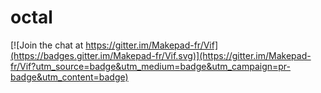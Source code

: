 # octal

[![Join the chat at https://gitter.im/Makepad-fr/Vif](https://badges.gitter.im/Makepad-fr/Vif.svg)](https://gitter.im/Makepad-fr/Vif?utm_source=badge&utm_medium=badge&utm_campaign=pr-badge&utm_content=badge)